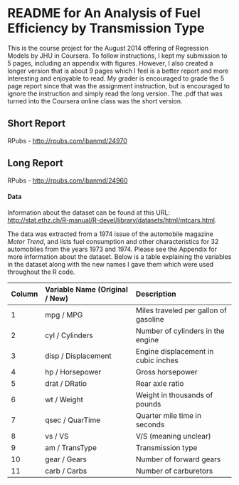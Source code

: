 # README for An Analysis of Fuel Efficiency by Transmission Type

This is the course project for the August 2014 offering of Regression Models by JHU in Coursera.  To follow instructions, I kept my submission to 5 pages, including an appendix with figures.  However, I also created a longer version that is about 9 pages which I feel is a better report and more interesting and enjoyable to read.  My grader is encouraged to grade the 5 page report since that was the assignment instruction, but is encouraged to ignore the instruction and simply read the long version.  The .pdf that was turned into the Coursera online class was the short version.

## Short Report
RPubs - http://rpubs.com/ibanmd/24970

## Long Report
RPubs - http://rpubs.com/ibanmd/24960

#### Data
Information about the dataset can be found at this URL: http://stat.ethz.ch/R-manual/R-devel/library/datasets/html/mtcars.html.  

The data was extracted from a 1974 issue of the automobile magazine *Motor Trend*, and lists fuel consumption and other characteristics for 32 automobiles from the years 1973 and 1974.  Please see the Appendix for more information about the dataset.  Below is a table explaining the variables in the dataset along with the new names I gave them which were used throughout the R code.

| Column         | Variable Name (Original / New)      | Description  |
| -------------- |:----------------------------------- |:------------ |
| 1              | mpg / MPG                           | Miles traveled per gallon of gasoline   
| 2              | cyl / Cylinders                     | Number of cylinders in the engine        
| 3              | disp / Displacement                 | Engine displacement in cubic inches        
| 4              | hp / Horsepower                     | Gross horsepower       
| 5              | drat / DRatio                       | Rear axle ratio          
| 6              | wt / Weight                         | Weight in thousands of pounds       
| 7              | qsec / QuarTime                     | Quarter mile time in seconds        
| 8              | vs / VS                             | V/S (meaning unclear)          
| 9              | am / TransType                      | Transmission type           
| 10             | gear / Gears                        | Number of forward gears        
| 11             | carb / Carbs                        | Number of carburetors  
